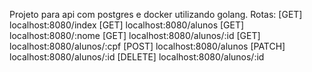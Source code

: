 Projeto para api com postgres e docker utilizando golang.
Rotas:
[GET]
localhost:8080/index
[GET]
localhost:8080/alunos
[GET]
localhost:8080/:nome
[GET]
localhost:8080/alunos/:id
[GET]
localhost:8080/alunos/:cpf
[POST]
localhost:8080/alunos
[PATCH]
localhost:8080/alunos/:id
[DELETE]
localhost:8080/alunos/:id